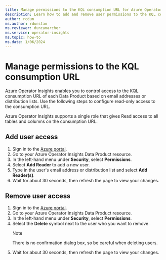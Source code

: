 ```yaml
---
title: Manage permissions to the KQL consumption URL for Azure Operator Insights
description: Learn how to add and remove user permissions to the KQL consumption URL for Azure Operator Insights.
author: rcdun
ms.author: rdunstan
ms.reviewer: duncanarcher
ms.service: operator-insights
ms.topic: how-to
ms.date: 1/06/2024
---
```


# Manage permissions to the KQL consumption URL

Azure Operator Insights enables you to control access to the KQL consumption URL of each Data Product based on email addresses or distribution lists. Use the following steps to configure read-only access to the consumption URL.

Azure Operator Insights supports a single role that gives Read access to all tables and columns on the consumption URL.

## Add user access

1. Sign in to the [Azure portal](https://portal.azure.com).
1. Go to your Azure Operator Insights Data Product resource.
1. In the left-hand menu under **Security**, select **Permissions**.
1. Select **Add Reader** to add a new user.
1. Type in the user's email address or distribution list and select **Add Reader(s)**.
1. Wait for about 30 seconds, then refresh the page to view your changes.

## Remove user access

1. Sign in to the [Azure portal](https://portal.azure.com).
1. Go to your Azure Operator Insights Data Product resource.
1. In the left-hand menu under **Security**, select **Permissions**.
1. Select the **Delete** symbol next to the user who you want to remove. 
    > [!NOTE]
    > There is no confirmation dialog box, so be careful when deleting users.
1. Wait for about 30 seconds, then refresh the page to view your changes.
